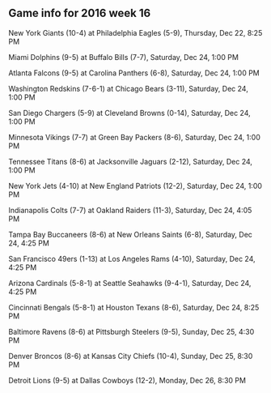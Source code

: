 ## Game info for 2016 week 16
New York Giants (10-4) at Philadelphia Eagles (5-9), Thursday, Dec 22, 8:25 PM



Miami Dolphins (9-5) at Buffalo Bills (7-7), Saturday, Dec 24, 1:00 PM

Atlanta Falcons (9-5) at Carolina Panthers (6-8), Saturday, Dec 24, 1:00 PM

Washington Redskins (7-6-1) at Chicago Bears (3-11), Saturday, Dec 24, 1:00 PM

San Diego Chargers (5-9) at Cleveland Browns (0-14), Saturday, Dec 24, 1:00 PM

Minnesota Vikings (7-7) at Green Bay Packers (8-6), Saturday, Dec 24, 1:00 PM

Tennessee Titans (8-6) at Jacksonville Jaguars (2-12), Saturday, Dec 24, 1:00 PM

New York Jets (4-10) at New England Patriots (12-2), Saturday, Dec 24, 1:00 PM



Indianapolis Colts (7-7) at Oakland Raiders (11-3), Saturday, Dec 24, 4:05 PM

Tampa Bay Buccaneers (8-6) at New Orleans Saints (6-8), Saturday, Dec 24, 4:25 PM

San Francisco 49ers (1-13) at Los Angeles Rams (4-10), Saturday, Dec 24, 4:25 PM

Arizona Cardinals (5-8-1) at Seattle Seahawks (9-4-1), Saturday, Dec 24, 4:25 PM



Cincinnati Bengals (5-8-1) at Houston Texans (8-6), Saturday, Dec 24, 8:25 PM



Baltimore Ravens (8-6) at Pittsburgh Steelers (9-5), Sunday, Dec 25, 4:30 PM



Denver Broncos (8-6) at Kansas City Chiefs (10-4), Sunday, Dec 25, 8:30 PM



Detroit Lions (9-5) at Dallas Cowboys (12-2), Monday, Dec 26, 8:30 PM

